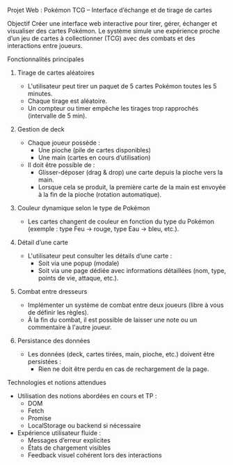 Projet Web : Pokémon TCG – Interface d’échange et de tirage de cartes

Objectif
Créer une interface web interactive pour tirer, gérer, échanger et visualiser des cartes Pokémon. Le système simule une expérience proche d’un jeu de cartes à collectionner (TCG) avec des combats et des interactions entre joueurs.

Fonctionnalités principales

1. Tirage de cartes aléatoires
   - L'utilisateur peut tirer un paquet de 5 cartes Pokémon toutes les 5 minutes.
   - Chaque tirage est aléatoire.
   - Un compteur ou timer empêche les tirages trop rapprochés (intervalle de 5 min).

2. Gestion de deck
   - Chaque joueur possède :
     - Une pioche (pile de cartes disponibles)
     - Une main (cartes en cours d’utilisation)
   - Il doit être possible de :
     - Glisser-déposer (drag & drop) une carte depuis la pioche vers la main.
     - Lorsque cela se produit, la première carte de la main est envoyée à la fin de la pioche (rotation automatique).

3. Couleur dynamique selon le type de Pokémon
   - Les cartes changent de couleur en fonction du type du Pokémon (exemple : type Feu → rouge, type Eau → bleu, etc.).

4. Détail d’une carte
   - L'utilisateur peut consulter les détails d’une carte :
     - Soit via une popup (modale)
     - Soit via une page dédiée avec informations détaillées (nom, type, points de vie, attaque, etc.).

5. Combat entre dresseurs
   - Implémenter un système de combat entre deux joueurs (libre à vous de définir les règles).
   - À la fin du combat, il est possible de laisser une note ou un commentaire à l'autre joueur.

6. Persistance des données
   - Les données (deck, cartes tirées, main, pioche, etc.) doivent être persistées :
     - Rien ne doit être perdu en cas de rechargement de la page.

Technologies et notions attendues
- Utilisation des notions abordées en cours et TP :
  - DOM
  - Fetch
  - Promise
  - LocalStorage ou backend si nécessaire
- Expérience utilisateur fluide :
  - Messages d’erreur explicites
  - États de chargement visibles
  - Feedback visuel cohérent lors des interactions
